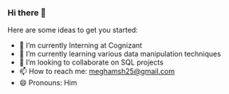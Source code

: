 ### Hi there 👋

<!--
**meghamsh253/meghamsh253** is a ✨ _special_ ✨ repository because its `README.md` (this file) appears on your GitHub profile.
-->

Here are some ideas to get you started:

- 🔭 I’m currently Interning at Cognizant 
- 🌱 I’m currently learning various data manipulation techniques
- 👯 I’m looking to collaborate on SQL projects
- 📫 How to reach me: meghamsh25@gmail.com
- 😄 Pronouns: Him
  <!--
### 🤝 Connect with me:

<a href="(https://www.linkedin.com/in/meghamsh-sriram-499a82227/)"><img align="left" src="https://www.linkedin.com/in/meghamsh-sriram-499a82227/" alt="Yu Shi | LinkedIn" width="21px"/></a>
-->





